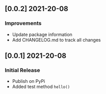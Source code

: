 
## [0.0.2] 2021-20-08
### Improvements

- Update package information
- Add CHANGELOG.md to track all changes

## [0.0.1] 2021-20-08
### Initial Release

- Publish on PyPi
- Added test method `hello()`
